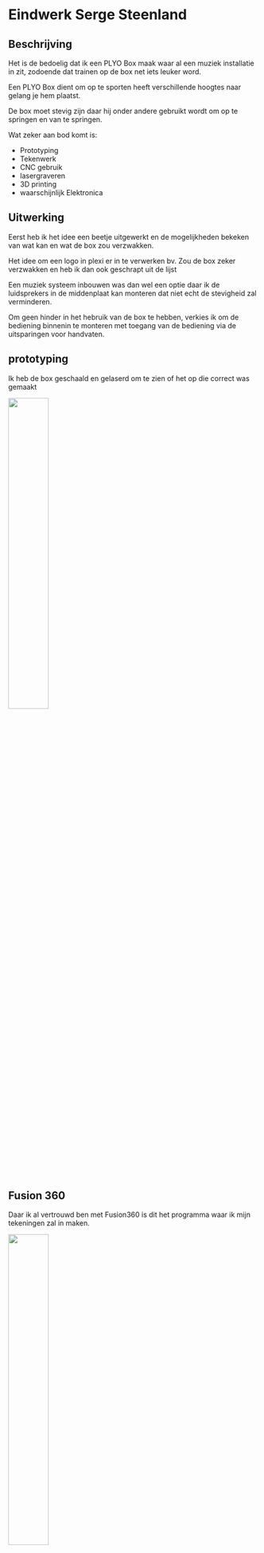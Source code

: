 # Eindwerk Serge Steenland

## Beschrijving

Het is de bedoelig dat ik een PLYO Box maak waar al een muziek installatie in zit, zodoende dat trainen op de box net iets leuker word.

Een PLYO Box dient om op te sporten heeft verschillende hoogtes naar gelang je hem plaatst.

De box moet stevig zijn daar hij onder andere gebruikt wordt om op te springen en van te springen.

Wat zeker aan bod komt is:
* Prototyping
* Tekenwerk
* CNC gebruik
* lasergraveren
* 3D printing
* waarschijnlijk Elektronica

## Uitwerking

Eerst heb ik het idee een beetje uitgewerkt en de mogelijkheden bekeken van wat kan en wat de box zou verzwakken.

Het idee om een logo in plexi er in te verwerken bv. Zou de box zeker verzwakken en heb ik dan ook geschrapt uit de lijst

Een muziek systeem inbouwen was dan wel een optie daar ik de luidsprekers in de middenplaat kan monteren dat niet echt de stevigheid zal verminderen.

Om geen hinder in het hebruik van de box te hebben, verkies ik om de bediening binnenin te monteren met toegang van de bediening via de uitsparingen voor handvaten.

## prototyping

Ik heb de box geschaald en gelaserd om te zien of het op die correct was gemaakt

<img src="{{site.baseurl }}/assets/PLYO_Box_Schaal.jpg" width="40%">

## Fusion 360

Daar ik al vertrouwd ben met Fusion360 is dit het programma waar ik mijn tekeningen zal in maken.

<img src="{{site.baseurl }}/assets/3DPlyoboxFusion.jpg" width="40%">

[Fusion file PLYO_BOX v15](https://minhaskamal.github.io/DownGit/#/home?url=https://github.com/freemans16/fabzero-Serge/blob/master/assets/PLYO_BOX%20v15.f3d)

Door beperking in vervoer heb ik alles op 3 halve multyplex platen getekend om uit te frezen.

## CNC frezen

Het frezen in met een upcut 8mm gedaan voor de snelheid wat te vergroten van het uitsnijden. Dit resulteerd wel dat de hoekjes met een beitel moet worden bijgewerkt, kan ook met Micky Mous oortjes maar wilde geen openingen in de hoekjes.

<img src="{{site.baseurl }}/assets/20201008_171624.jpg" width="40%">

Het frezen heb ik in Mam gedaan met de Yeti. Plaat moest zeer haaks liggen en het nulpunt zeer correct ingesteld zijn daar de tekening redelijk dicht bij de zijkanten getekend was voor optimaale plaat benutting te hebben.

Ik had alles al eens laten berekenen door het programma Deepnest. Dat zorgt er voor dat je de stokken optimaal kan schikken op je plaat.

Ik heb dan ook de platen in fusion bij getekend en de zijden over de plaaten verdeeld zoals ze in deepnest berekend waren.

Wel heb ik gezorgd dat er voldoende ruimte tussen de verschillende zijden was om de frees te laten passeren zonder dat de stukken los gingen komen.

<img src="{{site.baseurl }}/assets/fusionManufacturing.jpg" width="40%">

